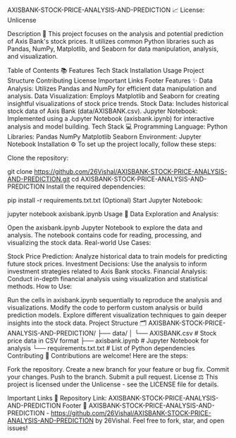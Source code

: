 AXISBANK-STOCK-PRICE-ANALYSIS-AND-PREDICTION 📈
License: Unlicense

Description 📝
This project focuses on the analysis and potential prediction of Axis Bank's stock prices. It utilizes common Python libraries such as Pandas, NumPy, Matplotlib, and Seaborn for data manipulation, analysis, and visualization.

Table of Contents 📚
Features
Tech Stack
Installation
Usage
Project Structure
Contributing
License
Important Links
Footer
Features ✨
Data Analysis: Utilizes Pandas and NumPy for efficient data manipulation and analysis.
Data Visualization: Employs Matplotlib and Seaborn for creating insightful visualizations of stock price trends.
Stock Data: Includes historical stock data of Axis Bank (data/AXISBANK.csv).
Jupyter Notebook: Implemented using a Jupyter Notebook (axisbank.ipynb) for interactive analysis and model building.
Tech Stack 💻
Programming Language: Python
Libraries:
Pandas
NumPy
Matplotlib
Seaborn
Environment: Jupyter Notebook
Installation ⚙️
To set up the project locally, follow these steps:

Clone the repository:

git clone https://github.com/26Vishal/AXISBANK-STOCK-PRICE-ANALYSIS-AND-PREDICTION.git
cd AXISBANK-STOCK-PRICE-ANALYSIS-AND-PREDICTION
Install the required dependencies:

pip install -r requirements.txt.txt
(Optional) Start Jupyter Notebook:

jupyter notebook axisbank.ipynb
Usage 🚀
Data Exploration and Analysis:

Open the axisbank.ipynb Jupyter Notebook to explore the data and analysis.
The notebook contains code for reading, processing, and visualizing the stock data.
Real-world Use Cases:

Stock Price Prediction: Analyze historical data to train models for predicting future stock prices.
Investment Decisions: Use the analysis to inform investment strategies related to Axis Bank stocks.
Financial Analysis: Conduct in-depth financial analysis using visualization and statistical methods.
How to Use:

Run the cells in axisbank.ipynb sequentially to reproduce the analysis and visualizations.
Modify the code to perform custom analysis or build prediction models.
Explore different visualization techniques to gain deeper insights into the stock data.
Project Structure 🗂️
AXISBANK-STOCK-PRICE-ANALYSIS-AND-PREDICTION/
├── data/
│   └── AXISBANK.csv          # Stock price data in CSV format
├── axisbank.ipynb            # Jupyter Notebook for analysis
└── requirements.txt.txt       # List of Python dependencies
Contributing 👋
Contributions are welcome! Here are the steps:

Fork the repository.
Create a new branch for your feature or bug fix.
Commit your changes.
Push to the branch.
Submit a pull request.
License ⚖️
This project is licensed under the Unlicense - see the LICENSE file for details.

Important Links 🔗
Repository Link: AXISBANK-STOCK-PRICE-ANALYSIS-AND-PREDICTION
Footer 📄
AXISBANK-STOCK-PRICE-ANALYSIS-AND-PREDICTION - https://github.com/26Vishal/AXISBANK-STOCK-PRICE-ANALYSIS-AND-PREDICTION by 26Vishal. Feel free to fork, star, and open issues!
